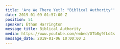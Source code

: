 ```yaml
---
title: 'Are We There Yet?: "Biblical Authority"'
date: 2019-01-09 01:57:00 Z
position: 51
speaker: Ethan Harrington
message title: Biblical Authority
media: https://www.youtube.com/embed/GTb8g9fLd4s
message_date: 2019-01-06 10:00:00 Z
---
```


